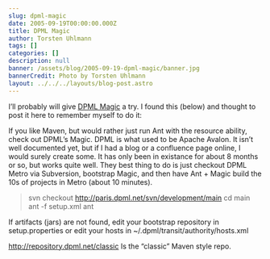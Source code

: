 ```yaml
---
slug: dpml-magic
date: 2005-09-19T00:00:00.000Z
title: DPML Magic
author: Torsten Uhlmann
tags: []
categories: []
description: null
banner: /assets/blog/2005-09-19-dpml-magic/banner.jpg
bannerCredit: Photo by Torsten Uhlmann
layout: ../../../layouts/blog-post.astro
---
```


I’ll probably will give [DPML Magic](http://dpml.net/magic/latest/) a try. I found this (below) and thought to post it here to remember myself to do it:

If you like Maven, but would rather just run Ant with the resource ability, check out DPML’s Magic. DPML is what used to be Apache Avalon. It isn’t well documented yet, but if I had a blog or a confluence page online, I would surely create some. It has only been in existance for about 8 months or so, but works quite well. They best thing to do is just checkout DPML Metro via Subversion, bootstrap Magic, and then have Ant + Magic build the 10s of projects in Metro (about 10 minutes).

> svn checkout <http://paris.dpml.net/svn/development/main>
>  cd main
>  ant -f setup.xml
>  ant

If artifacts (jars) are not found, edit your bootstrap repository in setup.properties or edit your hosts in ~/.dpml/transit/authority/hosts.xml

http://repository.dpml.net/classic
Is the “classic” Maven style repo.
